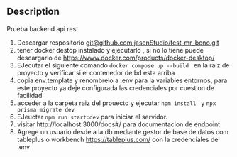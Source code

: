 
## Description

Prueba backend api rest

1. Descargar respositorio [git@github.com:jasenStudio/test-mr_bono.git](https://github.com/jasenStudio/test-mr_bono)
2. tener docker destop instalado y ejecutarlo , si no lo tiene puede descargarlo de https://www.docker.com/products/docker-desktop/ 
3. EJecutar el siguiente comando ```docker compose up --build ``` en la raiz de proyecto y verificar si el contenedor de bd esta arriba
4. copia env.template y renombrelo a .env para la variables entornos, para este proyecto ya deje configurada las credenciales por cuestion de facilidad
4. acceder a la carpeta raiz del prouecto y ejecutar ```npm install ``` y ```npx prisma migrate dev ```
5. EJeuctar ```npm run start:dev``` para iniciar el servidor.
6. visitar http://localhost:3000/docs#/ para documentacion de endpoint
7. Agrege un usuario desde a la db mediante gestor de base de datos com tableplus o workbench
https://tableplus.com/ con la credenciales del .env


